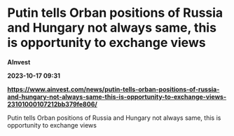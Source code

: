 # Putin tells Orban positions of Russia and Hungary not always same, this is opportunity to exchange views
**AInvest**

**2023-10-17 09:31**

**https://www.ainvest.com/news/putin-tells-orban-positions-of-russia-and-hungary-not-always-same-this-is-opportunity-to-exchange-views-23101000107212bb379fe806/**

Putin tells Orban positions of Russia and Hungary not always same, this is opportunity to exchange views